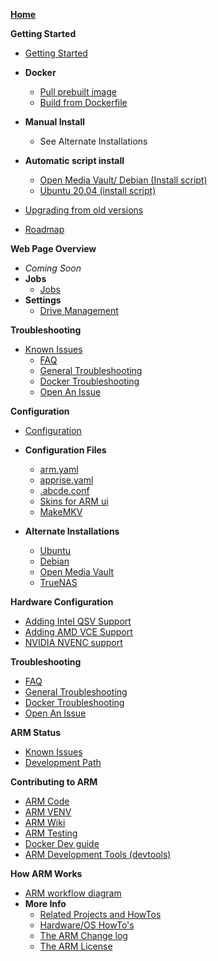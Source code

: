 **[Home](https://github.com/automatic-ripping-machine/automatic-ripping-machine/wiki)**

**Getting Started**
   - [Getting Started](Getting-Started)

   - **Docker**
       - [Pull prebuilt image](docker)
       - [Build from Dockerfile](Building-ARM-docker-image-from-source)

   - **Manual Install**
     - See Alternate Installations
   
   - **Automatic script install**
       - [Open Media Vault/ Debian (Install script)](Alternate-Install-OMV.md)
       - [Ubuntu 20.04 (install script)](Ubuntu-20.04-Automatic-Installation)
   - [Upgrading from old versions](upgrading)
   - [Roadmap](Status-Roadmap)


**Web Page Overview**
  - _Coming Soon_
  - **Jobs**
    - [Jobs](Web-Jobs)
  - **Settings**
    - [Drive Management](Web-Settings-Drives)

**Troubleshooting**
- [Known Issues](Status-Known-Issues)
   - [FAQ](FAQ)
   - [General Troubleshooting](General-Troubleshooting)
   - [Docker Troubleshooting](Docker-Troubleshooting)
   - [Open An Issue](https://github.com/automatic-ripping-machine/automatic-ripping-machine/issues/new/choose)

**Configuration**
   - [Configuration](Configuring-ARM)

   - **Configuration Files**
      - [arm.yaml](config-arm.yaml)
      - [apprise.yaml](config-apprise.yaml)
      - [.abcde.conf](config-abcde)
      - [Skins for ARM ui](config-ui-skins)
      - [MakeMKV](MakeMKV-Info)
     
   - **Alternate Installations**
     - [Ubuntu](Alternate-Install-Ubuntu)
     - [Debian](Alternate-Install-Debian)
     - [Open Media Vault](Alternate-Install-OMV)
     - [TrueNAS](Alternate-Install-TrueNAS)


**Hardware Configuration**
   - [Adding Intel QSV Support](intel-qsv)
   - [Adding AMD VCE Support](amd-vce)
   - [NVIDIA NVENC support](nvidia)


**Troubleshooting**
   - [FAQ](FAQ)
   - [General Troubleshooting](General-Troubleshooting)
   - [Docker Troubleshooting](Docker-Troubleshooting)
   - [Open An Issue](https://github.com/automatic-ripping-machine/automatic-ripping-machine/issues/new/choose)


**ARM Status**
   - [Known Issues](Status-Known-Issues)
   - [Development Path](Status-Roadmap)


**Contributing to ARM**
   - [ARM Code](Contribute)
   - [ARM VENV](Contribute-VENV)
   - [ARM Wiki](Contribute-Wiki)
   - [ARM Testing](Contribute-Testing)
   - [Docker Dev guide](Contribute-Docker)
   - [ARM Development Tools (devtools)](Contribute-DevTools)


**How ARM Works**
   - [ARM workflow diagram](workflow-diagram)
   - **More Info**
      - [Related Projects and HowTos](related-howtos)
      - [Hardware/OS HowTo's](VMware)
      - [The ARM Change log](Change-Log)
      - [The ARM License](https://github.com/automatic-ripping-machine/automatic-ripping-machine/blob/v2_devel/LICENSE)
